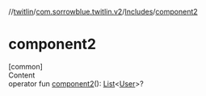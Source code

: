 //[twitlin](../../index.md)/[com.sorrowblue.twitlin.v2](../index.md)/[Includes](index.md)/[component2](component2.md)



# component2  
[common]  
Content  
operator fun [component2](component2.md)(): [List](https://kotlinlang.org/api/latest/jvm/stdlib/kotlin.collections/-list/index.html)<[User](../../com.sorrowblue.twitlin.v2.objects/-user/index.md)>?  



